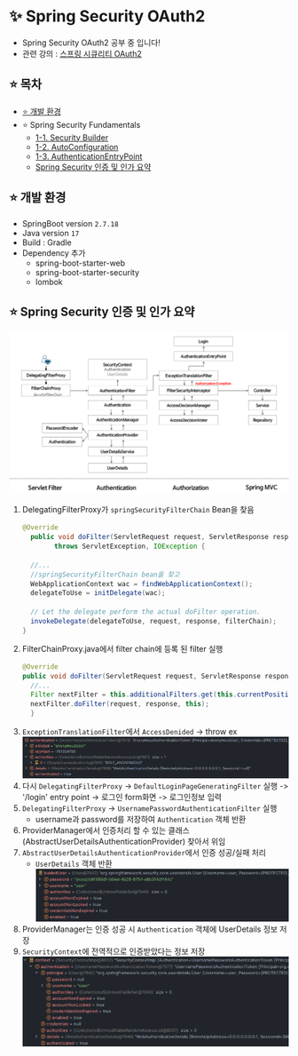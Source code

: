 # ✨ Spring Security OAuth2
- Spring Security OAuth2 공부 중 입니다!
- 관련 강의 : [스프링 시큐리티 OAuth2](https://inf.run/o6Xn)

## ⭐ 목차
- [⭐ 개발 환경](#-개발-환경)
- ⭐ Spring Security Fundamentals
  - [1-1. Security Builder](/docs/1-1.Security%20Builder.md)
  - [1-2. AutoConfiguration](/docs/1-2.AutoConfiguration.md)
  - [1-3. AuthenticationEntryPoint](/docs/1-3.AuthenticationEntryPoint.md)
  - [Spring Security 인증 및 인가 요약](#-spring-security-인증-및-인가-요약)

## ⭐ 개발 환경
- SpringBoot version `2.7.18`
- Java version `17`
- Build : Gradle
- Dependency 추가
  - spring-boot-starter-web 
  - spring-boot-starter-security
  - lombok

## ⭐ Spring Security 인증 및 인가 요약
![](/images/security_summary.png)
1. DelegatingFilterProxy가 `springSecurityFilterChain` Bean을 찾음
    ```java
    @Override
	  public void doFilter(ServletRequest request, ServletResponse response, FilterChain filterChain)
			throws ServletException, IOException {

      //...
      //springSecurityFilterChain bean을 찾고
      WebApplicationContext wac = findWebApplicationContext();
      delegateToUse = initDelegate(wac);

      // Let the delegate perform the actual doFilter operation.
      invokeDelegate(delegateToUse, request, response, filterChain);
	}
    ```
2. FilterChainProxy.java에서 filter chain에 등록 된 filter 실행
    ```java
    @Override
    public void doFilter(ServletRequest request, ServletResponse response) throws IOException, ServletException {
      //...
      Filter nextFilter = this.additionalFilters.get(this.currentPosition - 1);
      nextFilter.doFilter(request, response, this);
      }
    ```
3. `ExceptionTranslationFilter`에서 `AccessDenided` -> throw ex
  ![](/images/anonymousUser.png)
4. 다시 `DelegatingFilterProxy` -> `DefaultLoginPageGeneratingFilter` 실행 -> '/login' entry point -> 로그인 form화면 -> 로그인정보 입력
5. `DelegatingFilterProxy` -> `UsernamePasswordAuthenticationFilter` 실행
   - username과 password를 저장하여 `Authentication` 객체 반환
6. ProviderManager에서 인증처리 할 수 있는 클래스(AbstractUserDetailsAuthenticationProvider) 찾아서 위임 
7. `AbstractUserDetailsAuthenticationProvider`에서 인증 성공/실패 처리
   - `UserDetails` 객체 반환
     ![](/images/loaduser.png)
8. ProviderManager는 인증 성공 시 `Authentication` 객체에 UserDetails 정보 저장 
9. `SecurityContext`에 전역적으로 인증받았다는 정보 저장
  ![](/images/securitycontext.png)